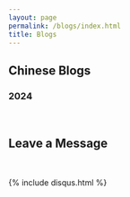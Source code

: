 ```yaml
---
layout: page
permalink: /blogs/index.html
title: Blogs
---
```


## Chinese Blogs

### 2024
<br>

## Leave a Message

<br>

{% include disqus.html %} 

<br>

<br>
